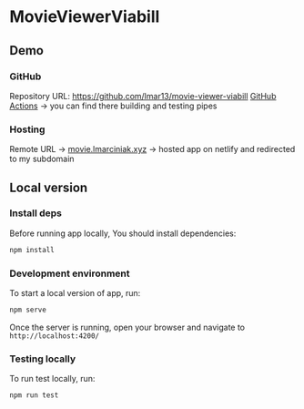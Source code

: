 # MovieViewerViabill

## Demo

### GitHub

Repository URL: https://github.com/lmar13/movie-viewer-viabill
[GitHub Actions](https://github.com/lmar13/movie-viewer-viabill/actions) -> you can find there building and testing pipes

### Hosting

Remote URL -> [movie.lmarciniak.xyz](https://movie.lmarciniak.xyz) -> hosted app on netlify and redirected to my subdomain

## Local version

### Install deps

Before running app locally, You should install dependencies:

```bash
npm install
```

### Development environment

To start a local version of app, run:

```bash
npm serve
```

Once the server is running, open your browser and navigate to `http://localhost:4200/`

### Testing locally

To run test locally, run:

```bash
npm run test
```
